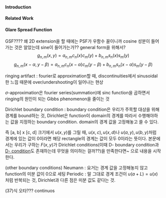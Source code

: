 
#### Introduction

#### Related Work

#### Glare Spread Function

 GSF????
 왜 2D extension을 할 때에는 PSF가 우함수 꼴이니까 cosine 성분이 들어가는 것은 알았는데 sine이 들어가는가?? general form을 위해서?
 $$
 g_{n,m}(x,y)=a_{n,m}c_{n}(x)c_{m}(y)+b_{n,m}s_{n}(x)s_{m}(y)
 $$
 $$
 g_{n,m}(x-\alpha, y-\beta)=a_{n,m}c_{n}(x-\alpha)c_{m}(y-\beta)+b_{n,m}s_{n}(x-\alpha)s_{m}(y-\beta)
$$

ringing artifact :  fourier로 approximation할 때, discontinuities에서 sinusoidal한 느낌 때문에 over/undershooting이 일어나는 현상

$\sigma$-approximation은 fourier series(summation)에 sinc function을 곱하면서 ringing의 원인이 되는 Gibbs phenomenon을 줄이는 것

Dirichlet boundary condition : boundary condition은 우리가 주목할 대상을 위해 경계를 bound하는 것, Dirichlet은 function이 domain의 경계를 따라서 수행해야하는 값을 지정하는 boundary condition. domain의 경계 값을 고정해놓고 쓸 수 있다.

즉 [a, b] x [c, d] 크기에서 $u(x, y)$를 그릴 때, $u(x,c), u(x,d)$나 $u(a,y), u(b, y)$처럼 경계에 있는 값이 0이라면 해당 rectangle의 경계는 값이 모두 0이라는 뜻이다. 본문에서는 우리가 구하는 $F(x, y)$가 Dirichlet conditions(이때 D- boundary condition과 [D- condition](https://gosamy.tistory.com/269)도 존재하는데 무엇을 의미하는 걸까??)을 만족한다면~ 으로 내용을 시작한다.

(other boundary conditions)
Neumann : 요거는 경계 값을 고정해놓지 않고 function의 미분 값이 0으로 세팅
Periodic : 말 그대로 경계 조건이 $u(a+L)=u(x)$처럼 반복되는 것, Dirichlet과 다른 점은 미분 값도 같다는 것.

(37)식 오타??? continuos